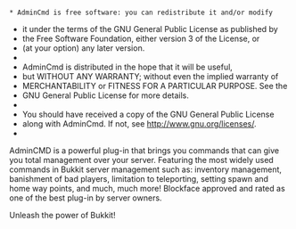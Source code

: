 																				 * AdminCmd is free software: you can redistribute it and/or modify
 * it under the terms of the GNU General Public License as published by	
 * the Free Software Foundation, either version 3 of the License, or		
 * (at your option) any later version.									
 *																		
 * AdminCmd is distributed in the hope that it will be useful,	
 * but WITHOUT ANY WARRANTY; without even the implied warranty of		
 * MERCHANTABILITY or FITNESS FOR A PARTICULAR PURPOSE.  See the			
 * GNU General Public License for more details.							
 *																		
 * You should have received a copy of the GNU General Public License
 * along with AdminCmd.  If not, see <http://www.gnu.org/licenses/>.
 * 
AdminCMD is a powerful plug-in that brings you commands that can give you total management over your server. 
Featuring the most widely used commands in Bukkit server management such as: inventory management, 
banishment of bad players, limitation to teleporting, setting spawn and home way points, and much, much more! 
Blockface approved and rated as one of the best plug-in by server owners.

Unleash the power of Bukkit!
